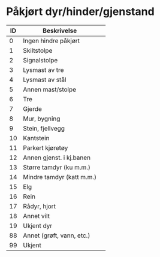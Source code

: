 # Påkjørt dyr/hinder/gjenstand

| ID | Beskrivelse               |  |
|----|---------------------------|--|
| 0  | Ingen hindre påkjørt      |  |
| 1  | Skiltstolpe               |  |
| 2  | Signalstolpe              |  |
| 3  | Lysmast av tre            |  |
| 4  | Lysmast av stål           |  |
| 5  | Annen mast/stolpe         |  |
| 6  | Tre                       |  |
| 7  | Gjerde                    |  |
| 8  | Mur, bygning              |  |
| 9  | Stein, fjellvegg          |  |
| 10 | Kantstein                 |  |
| 11 | Parkert kjøretøy          |  |
| 12 | Annen gjenst. i kj.banen  |  |
| 13 | Større tamdyr (ku m.m.)   |  |
| 14 | Mindre tamdyr (katt m.m.) |  |
| 15 | Elg                       |  |
| 16 | Rein                      |  |
| 17 | Rådyr, hjort              |  |
| 18 | Annet vilt                |  |
| 19 | Ukjent dyr                |  |
| 88 | Annet (grøft, vann, etc.) |  |
| 99 | Ukjent                    |  |